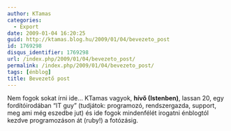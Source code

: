```yaml
---
author: KTamas
categories:
  - Export
date: 2009-01-04 16:20:25
guid: http://ktamas.blog.hu/2009/01/04/bevezeto_post
id: 1769298
disqus_identifier: 1769298
url: /index.php/2009/01/04/bevezeto_post/
permalink: /index.php/2009/01/04/bevezeto_post/
tags: [énblog]
title: Bevezető post
---
```


Nem fogok sokat írni ide&#8230; KTamas vagyok, **hívő (Istenben)**, lassan 20, egy fordítóirodában &#8220;IT guy&#8221; (tudjátok: programozó, rendszergazda, support, meg ami még eszedbe jut) és ide fogok mindenfélét irogatni énblogtól kezdve programozáson át (ruby!) a fotózásig.
